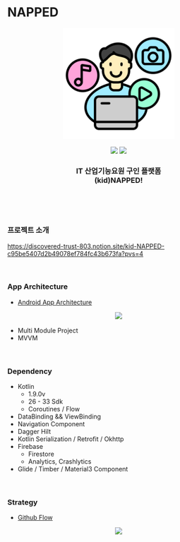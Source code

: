 # NAPPED
<p align="center">
	    <img src="./image/icon.png"/ width="50%">
</p>

<p align="center">
    <img src="https://img.shields.io/badge/Kotlin-1.8.20-7F52FF?style=for-the-badge&logo=Kotlin&logoColor=white"/>
    <img src="https://img.shields.io/badge/Android-3DDC84?style=for-the-badge&logo=android&logoColor=white"/>
</p>

<p align="center">
	<h3 align="center">
      IT 산업기능요원 구인 플랫폼<br>(kid)NAPPED!
	</h3>	
</p>
<br><br><br>


### 프로젝트 소개 
https://discovered-trust-803.notion.site/kid-NAPPED-c95be5407d2b49078ef784fc43b673fa?pvs=4
<br><br><br>

### App Architecture
- [Android App Architecture](https://developer.android.com/topic/architecture?hl=ko)

<p align="center">
  <img src="https://developer.android.com/topic/libraries/architecture/images/mad-arch-overview.png" width="50%"/>
</p>

- Multi Module Project
- MVVM
<br><br><br>


### Dependency
- Kotlin
    - 1.9.0v
    - 26 - 33 Sdk
    - Coroutines / Flow
- DataBinding && ViewBinding
- Navigation Component
- Dagger Hilt
- Kotlin Serialization / Retrofit / Okhttp
- Firebase
    - Firestore
    - Analytics, Crashlytics
- Glide / Timber / Material3 Component
<br><br><br>

### Strategy
- [Github Flow](https://www.alexhyett.com/git-flow-github-flow/)
<p align="center">
  <img src="https://cdn.hashnode.com/res/hashnode/image/upload/v1668070000889/rvf5Hx764.png" width="75%"/>
</p>
<br><br><br>
